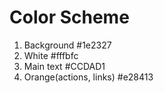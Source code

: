 # Color Scheme

1. Background #1e2327
2. White #fffbfc
3. Main text #CCDAD1
4. Orange(actions, links) #e28413
